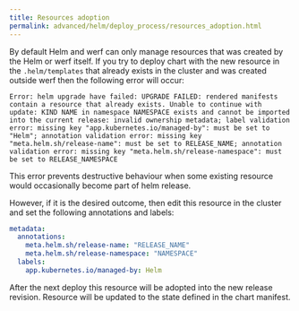 ```yaml
---
title: Resources adoption
permalink: advanced/helm/deploy_process/resources_adoption.html
---
```


By default Helm and werf can only manage resources that was created by the Helm or werf itself. If you try to deploy chart with the new resource in the `.helm/templates` that already exists in the cluster and was created outside werf then the following error will occur:

```
Error: helm upgrade have failed: UPGRADE FAILED: rendered manifests contain a resource that already exists. Unable to continue with update: KIND NAME in namespace NAMESPACE exists and cannot be imported into the current release: invalid ownership metadata; label validation error: missing key "app.kubernetes.io/managed-by": must be set to "Helm"; annotation validation error: missing key "meta.helm.sh/release-name": must be set to RELEASE_NAME; annotation validation error: missing key "meta.helm.sh/release-namespace": must be set to RELEASE_NAMESPACE
```

This error prevents destructive behaviour when some existing resource would occasionally become part of helm release.

However, if it is the desired outcome, then edit this resource in the cluster and set the following annotations and labels:

```yaml
metadata:
  annotations:
    meta.helm.sh/release-name: "RELEASE_NAME"
    meta.helm.sh/release-namespace: "NAMESPACE"
  labels:
    app.kubernetes.io/managed-by: Helm
```

After the next deploy this resource will be adopted into the new release revision. Resource will be updated to the state defined in the chart manifest.
